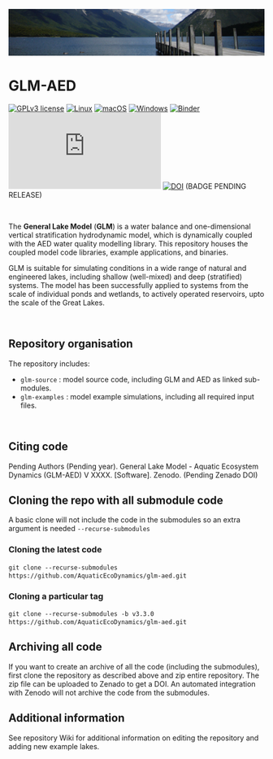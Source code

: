 ![image](glm-examples/example_lakes_files/figure-gfm/lakenz.png)

# GLM-AED
[![GPLv3 license](https://img.shields.io/badge/License-GPLv3-blue.svg)](http://perso.crans.org/besson/LICENSE.html)
[![Linux](https://svgshare.com/i/Zhy.svg)](https://svgshare.com/i/Zhy.svg)
[![macOS](https://svgshare.com/i/ZjP.svg)](https://svgshare.com/i/ZjP.svg)
[![Windows](https://svgshare.com/i/ZhY.svg)](https://svgshare.com/i/ZhY.svg)
[![Binder](https://mybinder.org/badge_logo.svg)](https://mybinder.org/v2/gh/AquaticEcoDynamics/glm-aed/HEAD?urlpath=rstudio)
[![Latest release](https://badgen.net/github/release/Naereen/Strapdown.js)](https://github.com/AquaticEcoDynamics/glm-aed/releases)
[![DOI](https://zenodo.org/badge/DOI/10.5281/zenodo.6363500.svg)](https://doi.org/10.5281/zenodo.6363500) (BADGE PENDING RELEASE)

<br>

The **General Lake Model** (**GLM**) is a water balance and one-dimensional vertical stratification hydrodynamic model, which is dynamically coupled with the AED water quality modelling library. This repository houses the coupled model code libraries, example applications, and binaries. 

GLM is suitable for simulating conditions in a wide range of natural and engineered lakes, including shallow (well-mixed) and deep (stratified) systems. The model has been successfully applied to systems from the scale of individual ponds and wetlands, to actively operated reservoirs, upto the scale of the Great Lakes.

<br>

## Repository organisation

The repository includes:

- `glm-source` : model source code, including GLM and AED as linked sub-modules.
- `glm-examples` : model example simulations, including all required input files.

<br>

## Citing code

Pending Authors (Pending year). General Lake Model - Aquatic Ecosystem Dynamics (GLM-AED) V XXXX. [Software]. Zenodo. (Pending Zenado DOI)

## Cloning the repo with all submodule code

A basic clone will not include the code in the submodules so an extra argument is needed `--recurse-submodules`

### Cloning the latest code
```
git clone --recurse-submodules https://github.com/AquaticEcoDynamics/glm-aed.git
```

### Cloning a particular tag
```
git clone --recurse-submodules -b v3.3.0 https://github.com/AquaticEcoDynamics/glm-aed.git
```

## Archiving all code

If you want to create an archive of all the code (including the submodules), first clone the repository as described above and zip entire repository.  The zip file can be uploaded to Zenado to get a DOI.  An automated integration with Zenodo will not archive the code from the submodules.

## Additional information

See repository Wiki for additional information on editing the repository and adding new example lakes.
